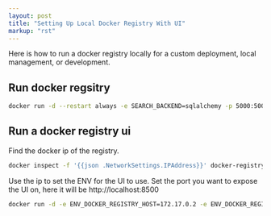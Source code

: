 ```yaml
---
layout: post
title: "Setting Up Local Docker Registry With UI"
markup: "rst"
---
```


Here is how to run a docker registry locally for a custom deployment, local management, or development. 

## Run docker regsitry

``` bash
docker run -d --restart always -e SEARCH_BACKEND=sqlalchemy -p 5000:5000 -v /home/cp16net/registry:/var/lib/registry --name docker-registry registry
```

## Run a docker registry ui

Find the docker ip of the registry.

``` bash
docker inspect -f '{{json .NetworkSettings.IPAddress}}' docker-registry
```

Use the ip to set the ENV for the UI to use.
Set the port you want to expose the UI on, here it will be http://localhost:8500

``` bash
docker run -d -e ENV_DOCKER_REGISTRY_HOST=172.17.0.2 -e ENV_DOCKER_REGISTRY_PORT=5000 -p 8500:80 --name registry-frontend konradkleine/docker-registry-frontend:v2
```
